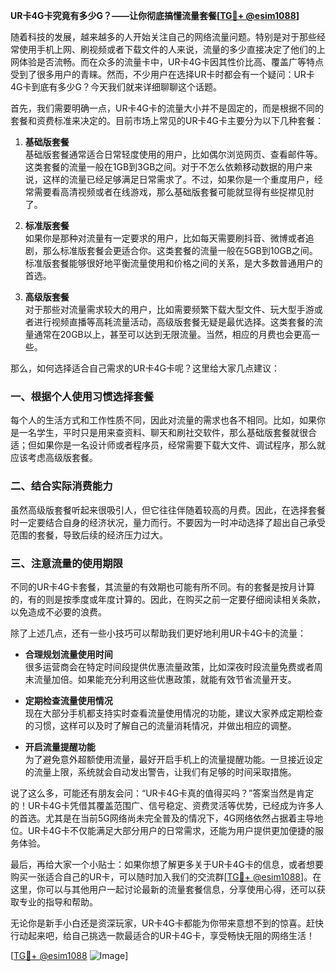 **UR卡4G卡究竟有多少G？——让你彻底搞懂流量套餐[[TG💪+ @esim1088](https://t.me/s/esim1088)]**

随着科技的发展，越来越多的人开始关注自己的网络流量问题。特别是对于那些经常使用手机上网、刷视频或者下载文件的人来说，流量的多少直接决定了他们的上网体验是否流畅。而在众多的流量卡中，UR卡4G卡因其性价比高、覆盖广等特点受到了很多用户的青睐。然而，不少用户在选择UR卡时都会有一个疑问：UR卡4G卡到底有多少G？今天我们就来详细聊聊这个话题。

首先，我们需要明确一点，UR卡4G卡的流量大小并不是固定的，而是根据不同的套餐和资费标准来决定的。目前市场上常见的UR卡4G卡主要分为以下几种套餐：

1. **基础版套餐**  
   基础版套餐通常适合日常轻度使用的用户，比如偶尔浏览网页、查看邮件等。这类套餐的流量一般在1GB到3GB之间。对于不怎么依赖移动数据的用户来说，这样的流量已经足够满足日常需求了。不过，如果你是一个重度用户，经常需要看高清视频或者在线游戏，那么基础版套餐可能就显得有些捉襟见肘了。

2. **标准版套餐**  
   如果你是那种对流量有一定要求的用户，比如每天需要刷抖音、微博或者追剧，那么标准版套餐会更适合你。这类套餐的流量一般在5GB到10GB之间。标准版套餐能够很好地平衡流量使用和价格之间的关系，是大多数普通用户的首选。

3. **高级版套餐**  
   对于那些对流量需求较大的用户，比如需要频繁下载大型文件、玩大型手游或者进行视频直播等高耗流量活动，高级版套餐无疑是最优选择。这类套餐的流量通常在20GB以上，甚至可以达到无限流量。当然，相应的月费也会更高一些。

那么，如何选择适合自己需求的UR卡4G卡呢？这里给大家几点建议：

### **一、根据个人使用习惯选择套餐**
每个人的生活方式和工作性质不同，因此对流量的需求也各不相同。比如，如果你是一名学生，平时只是用来查资料、聊天和刷社交软件，那么基础版套餐就很合适；但如果你是一名设计师或者程序员，经常需要下载大文件、调试程序，那么就应该考虑高级版套餐。

### **二、结合实际消费能力**
虽然高级版套餐听起来很吸引人，但它往往伴随着较高的月费。因此，在选择套餐时一定要结合自身的经济状况，量力而行。不要因为一时冲动选择了超出自己承受范围的套餐，导致后续的经济压力过大。

### **三、注意流量的使用期限**
不同的UR卡4G卡套餐，其流量的有效期也可能有所不同。有的套餐是按月计算的，有的则是按季度或年度计算的。因此，在购买之前一定要仔细阅读相关条款，以免造成不必要的浪费。

除了上述几点，还有一些小技巧可以帮助我们更好地利用UR卡4G卡的流量：

- **合理规划流量使用时间**  
  很多运营商会在特定时间段提供优惠流量政策，比如深夜时段流量免费或者周末流量加倍。如果能充分利用这些优惠政策，就能有效节省流量开支。

- **定期检查流量使用情况**  
  现在大部分手机都支持实时查看流量使用情况的功能，建议大家养成定期检查的习惯，这样可以及时了解自己的流量消耗情况，并做出相应的调整。

- **开启流量提醒功能**  
  为了避免意外超额使用流量，最好开启手机上的流量提醒功能。一旦接近设定的流量上限，系统就会自动发出警告，让我们有足够的时间采取措施。

说了这么多，可能还有朋友会问：“UR卡4G卡真的值得买吗？”答案当然是肯定的！UR卡4G卡凭借其覆盖范围广、信号稳定、资费灵活等优势，已经成为许多人的首选。尤其是在当前5G网络尚未完全普及的情况下，4G网络依然占据着主导地位。UR卡4G卡不仅能满足大部分用户的日常需求，还能为用户提供更加便捷的服务体验。

最后，再给大家一个小贴士：如果你想了解更多关于UR卡4G卡的信息，或者想要购买一张适合自己的UR卡，可以随时加入我们的交流群[[TG💪+ @esim1088](https://t.me/s/esim1088)]。在这里，你可以与其他用户一起讨论最新的流量套餐信息，分享使用心得，还可以获取专业的指导和帮助。

无论你是新手小白还是资深玩家，UR卡4G卡都能为你带来意想不到的惊喜。赶快行动起来吧，给自己挑选一款最适合的UR卡4G卡，享受畅快无阻的网络生活！

[[TG💪+ @esim1088](https://t.me/s/esim1088) ![Image](https://i.postimg.cc/4NQfJmqS/Snipaste-2025-05-13-00-14-12.png)]